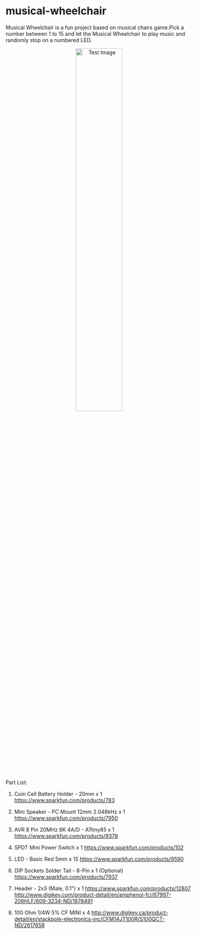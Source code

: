 # musical-wheelchair
Musical Wheelchair is a fun project based on musical chairs game.Pick a number between 1 to 15 and let the Musical Wheelchair to play music and randomly stop on a numbered LED.

<p align="center">
<img align="center" src="https://raw.githubusercontent.com/milador/musical-wheelchair/master/resources/images/test_image_01.jpg" width="50%" height="50%" alt="Test Image"/>
</p>


Part List:
1) Coin Cell Battery Holder - 20mm x 1
https://www.sparkfun.com/products/783

2) Mini Speaker - PC Mount 12mm 2.048kHz x 1
https://www.sparkfun.com/products/7950

3) AVR 8 Pin 20MHz 8K 4A/D - ATtiny85 x 1
https://www.sparkfun.com/products/9378

4) SPDT Mini Power Switch x 1
https://www.sparkfun.com/products/102

5) LED - Basic Red 5mm x 15
https://www.sparkfun.com/products/9590

6) DIP Sockets Solder Tail - 8-Pin x 1 (Optional)
https://www.sparkfun.com/products/7937

7) Header - 2x3 (Male, 0.1") x 1
https://www.sparkfun.com/products/12807
http://www.digikey.com/product-detail/en/amphenol-fci/67997-206HLF/609-3234-ND/1878491

8) 100 Ohm 1/4W 5% CF MINI x 4
http://www.digikey.ca/product-detail/en/stackpole-electronics-inc/CFM14JT100R/S100QCT-ND/2617658
